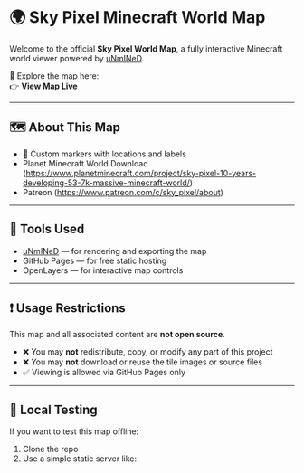 # 🌍 Sky Pixel Minecraft World Map

Welcome to the official **Sky Pixel World Map**, a fully interactive Minecraft world viewer powered by [uNmINeD](https://unmined.net/).

🧭 Explore the map here:  
👉 **[View Map Live](https://elijah12-12.github.io/Sky-Pixel-World-Map/)**

---

## 🗺️ About This Map

- 📍 Custom markers with locations and labels
- Planet Minecraft World Download (https://www.planetminecraft.com/project/sky-pixel-10-years-developing-53-7k-massive-minecraft-world/)
- Patreon (https://www.patreon.com/c/sky_pixel/about) 
---

## 🧰 Tools Used

- [uNmINeD](https://unmined.net) — for rendering and exporting the map
- GitHub Pages — for free static hosting
- OpenLayers — for interactive map controls

---

## ❗ Usage Restrictions

This map and all associated content are **not open source**.  
- ❌ You may **not** redistribute, copy, or modify any part of this project
- ❌ You may **not** download or reuse the tile images or source files
- ✅ Viewing is allowed via GitHub Pages only

---

## 🧪 Local Testing

If you want to test this map offline:

1. Clone the repo
2. Use a simple static server like:

